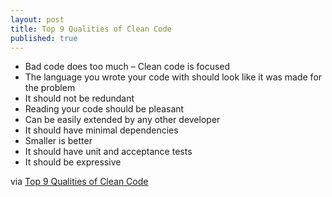 ```yaml
---
layout: post
title: Top 9 Qualities of Clean Code
published: true
---
```


<ul>
  <li>Bad code does too much – Clean code is focused</li>
  <li>The language you wrote your code with should look like it was made for the problem</li>
  <li>It should not be redundant</li>
  <li>Reading your code should be pleasant</li>
  <li>Can be easily extended by any other developer</li>
  <li>It should have minimal dependencies</li>
  <li>Smaller is better</li>
  <li>It should have unit and acceptance tests</li>
  <li>It should be expressive</li>
</ul>

via <a href="https://blog.goyello.com/2013/01/21/top-9-principles-clean-code/">Top 9 Qualities of Clean Code</a>
